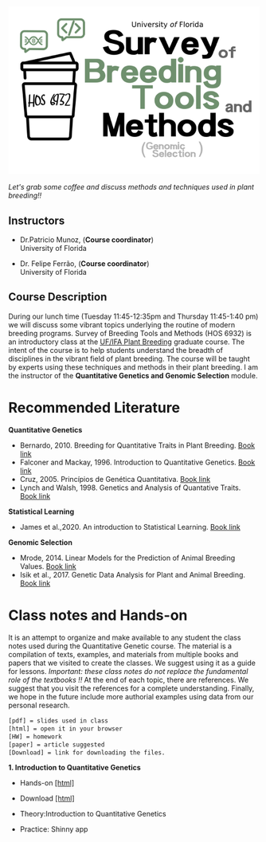 <p align="center">
  <img  src="./tmp.png" />
</p>

*Let's grab some coffee and discuss methods and techniques used in plant breeding!!* 

## Instructors

- Dr.Patricio Munoz, (**Course coordinator**)\
University of Florida

- Dr. Felipe Ferrão, (**Course coordinator**)\
University of Florida

## Course Description

During our lunch time (Tuesday 11:45-12:35pm and Thursday 11:45-1:40 pm) we will discuss some vibrant topics underlying the routine of modern breeding programs. Survey of Breeding Tools and Methods (HOS 6932) is an introductory class at the [UF/IFA Plant Breeding](https://programs.ifas.ufl.edu/plant-breeding/graduate-program/) graduate course. The intent of the course is to help students understand the breadth of disciplines in the vibrant field of plant breeding. The course will be taught by experts using these techniques and methods in their plant breeding. I am the instructor of the **Quantitative Genetics and Genomic Selection** module.  

# Recommended Literature

**Quantitative Genetics**

- Bernardo, 2010. Breeding for Quantitative Traits in Plant Breeding. [Book link](http://stemmapress.com/)
- Falconer and Mackay, 1996. Introduction to Quantitative Genetics.
[Book link](https://www.amazon.com/Introduction-Quantitative-Genetics-Douglas-Falconer/dp/0582243025)
- Cruz, 2005. Princípios de Genética Quantitativa. [Book link](https://www.editoraufv.com.br/produto/principios-de-genetica-quantitativa/1109015)
- Lynch and Walsh, 1998. Genetics and Analysis of Quantative Traits. [Book link](https://www.amazon.com/Genetics-Analysis-Quantitative-Traits-Michael/dp/0878934812)

**Statistical Learning**

- James et al.,2020. An introduction to Statistical Learning. [Book link](https://www.statlearning.com/) 

**Genomic Selection**

- Mrode, 2014. Linear Models for the Prediction of Animal Breeding Values. [Book link](https://www.amazon.com/Linear-Models-Prediction-Animal-Breeding/dp/1845939816)
- Isik et al., 2017. Genetic Data Analysis for Plant and Animal Breeding. [Book link](https://www.springer.com/gp/book/9783319551753)

# Class notes and Hands-on

It is an attempt to organize and make available to any student the class notes used during the Quantitative Genetic course. The material is a compilation of texts, examples, and materials from multiple books and papers that we visited to create the classes. We suggest using it as a guide for lessons. *Important: these class notes do not replace the fundamental role of the textbooks !!* At the end of each topic, there are references. We suggest that you visit the references for a complete understanding. Finally, we hope in the future include more authorial examples using data from our personal research.




```
[pdf] = slides used in class
[html] = open it in your browser
[HW] = homework
[paper] = article suggested
[Download] = link for downloading the files. 
```
**1. Introduction to Quantitative Genetics** 

- Hands-on [[html]](https://htmlpreview.github.io/?https://github.com/lfelipe-ferrao/lfelipe-ferrao.github.io/blob/master/class/survey/1.Introduction.html)
- Download [[html]](https://minhaskamal.github.io/DownGit/#/home?url=https://github.com/lfelipe-ferrao/lfelipe-ferrao.github.io/blob/master/class/survey/1.Introduction.html)

- Theory:Introduction to Quantitative Genetics
- Practice: Shinny app

